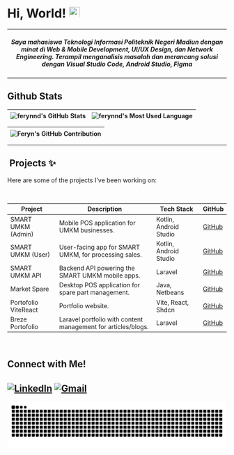 # Hi, World! [<img src="https://media.giphy.com/media/hvRJCLFzcasrR4ia7z/giphy.gif" width="25px" height="25px">](https://github.com/ferynnd)

---

<h5 align="center">Saya mahasiswa Teknologi Informasi Politeknik Negeri Madiun dengan minat di Web & Mobile Development, UI/UX Design, dan Network Engineering. Terampil menganalisis masalah dan merancang solusi dengan Visual Studio Code, Android Studio, Figma </h5>

---

##  Github Stats

| <img align="center" width="320px" src="https://github-readme-stats-eight-theta.vercel.app/api?username=ferynnd&show_icons=true&hide_border=true&theme=algolia&include_all_commits=true&count_private=true" alt="ferynnd's GitHub Stats"> | <img align="center" width="295px" src="https://github-readme-stats-eight-theta.vercel.app/api/top-langs/?username=ferynnd&langs_count=8&layout=compact&hide_border=true&theme=algolia" alt="ferynnd's Most Used Language">
| ------------- | ------------- |

| <img align="center" width="640px" src="https://github-profile-summary-cards.vercel.app/api/cards/profile-details?username=ferynnd&theme=algolia" alt="Feryn's GitHub Contribution">
| ------------- |

---

## ️ Projects ✨

Here are some of the projects I've been working on:

<br>

<div align="center">

| Project | Description | Tech Stack | GitHub |
|---|---|---|---|
| SMART UMKM (Admin) | Mobile POS application for UMKM businesses. | Kotlin, Android Studio | [GitHub](https://github.com/ferynnd/SMART_UMKM) |
| SMART UMKM (User) | User-facing app for SMART UMKM, for processing sales. | Kotlin, Android Studio | [GitHub](https://github.com/ferynnd/SMART_UMKM_USER) |
| SMART UMKM API | Backend API powering the SMART UMKM mobile apps. | Laravel | [GitHub](https://github.com/ferynnd/SMART_UMKM_API) |
| Market Spare | Desktop POS application for spare part management. | Java, Netbeans | [GitHub](https://github.com/ferynnd/MarketSpare) |
| Portofolio ViteReact | Portfolio website. | Vite, React, Shdcn | [GitHub](https://github.com/ferynnd/portofolio-vite) |
| Breze Portofolio | Laravel portfolio with content management for articles/blogs. | Laravel | [GitHub](https://github.com/ferynnd/brezePortofolio) |

</div>

<br>

## Connect with Me!

<a href="https://www.linkedin.com/in/ferryfernandoo" target="blank"><img align="center" src="https://cdn1.iconfinder.com/data/icons/logotypes/32/square-linkedin-512.png" alt="LinkedIn" height="30" width="40" /></a>
<a href="mailto:ferynndaru@gmail.com" target="blank"><img align="center" src="https://cdn1.iconfinder.com/data/icons/google-new-logos-1/32/gmail_new_logo-512.png" alt="Gmail" height="30" width="40" /></a>
---

<img align="center" src="https://github.com/ferynnd/ferynnd/blob/output/github-contribution-grid-snake-dark.svg" alt="Snake">
